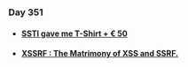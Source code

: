### Day 351

#### [<ul><li>SSTI gave me T-Shirt + € 50</ul></li>](https://medium.com/@bug.hun3r/ssti-got-me-t-shirt-50-a8672ca766c9)
#### [<ul><li>XSSRF : The Matrimony of XSS and SSRF.</ul></li>](https://naumankh4n.medium.com/xssrf-the-unholy-matrimony-of-xss-and-ssrf-89f7abfca5b3)
